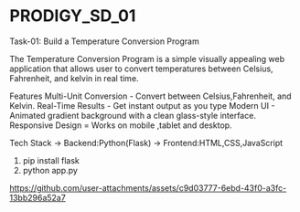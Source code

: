 # PRODIGY_SD_01
Task-01: Build a Temperature Conversion Program

The Temperature Conversion Program is a simple visually appealing web application that allows user to convert temperatures between Celsius, Fahrenheit, and kelvin in real time.

Features
Multi-Unit Conversion - Convert between Celsius,Fahrenheit, and Kelvin.
Real-Time Results - Get instant output as you type
Modern UI - Animated gradient background with a clean glass-style interface.
Responsive Design = Works on mobile ,tablet and desktop.

Tech Stack
-> Backend:Python(Flask)
-> Frontend:HTML,CSS,JavaScript

1) pip install flask
2) python app.py



https://github.com/user-attachments/assets/c9d03777-6ebd-43f0-a3fc-13bb296a52a7


   
